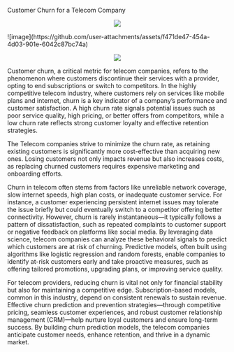 Customer Churn for a Telecom Company

<p align="center">
<img src='https://cdn.prod.website-files.com/63299e8be533faffbc123045/636552d0b570aa56ec6e2683_customer-churn-hero-p-1600.png'></img>
</p>
![image](https://github.com/user-attachments/assets/f471de47-454a-4d03-901e-6042c87bc74a)

<p align="center">
<img src='https://github.com/user-attachments/assets/f471de47-454a-4d03-901e-6042c87bc74a'></img>
</p>

Customer churn, a critical metric for telecom companies, refers to the phenomenon where customers discontinue their services with a provider, opting to end subscriptions or switch to competitors. In the highly competitive telecom industry, where customers rely on services like mobile plans and internet, churn is a key indicator of a company’s performance and customer satisfaction. A high churn rate signals potential issues such as poor service quality, high pricing, or better offers from competitors, while a low churn rate reflects strong customer loyalty and effective retention strategies.

The Telecom companies strive to minimize the churn rate, as retaining existing customers is significantly more cost-effective than acquiring new ones. Losing customers not only impacts revenue but also increases costs, as replacing churned customers requires expensive marketing and onboarding efforts.

Churn in telecom often stems from factors like unreliable network coverage, slow internet speeds, high plan costs, or inadequate customer service. For instance, a customer experiencing persistent internet issues may tolerate the issue briefly but could eventually switch to a competitor offering better connectivity. However, churn is rarely instantaneous—it typically follows a pattern of dissatisfaction, such as repeated complaints to customer support or negative feedback on platforms like social media. By leveraging data science, telecom companies can analyze these behavioral signals to predict which customers are at risk of churning. Predictive models, often built using algorithms like logistic regression and random forests, enable companies to identify at-risk customers early and take proactive measures, such as offering tailored promotions, upgrading plans, or improving service quality.

For telecom providers, reducing churn is vital not only for financial stability but also for maintaining a competitive edge. Subscription-based models, common in this industry, depend on consistent renewals to sustain revenue. Effective churn prediction and prevention strategies—through competitive pricing, seamless customer experiences, and robust customer relationship management (CRM)—help nurture loyal customers and ensure long-term success. By building churn prediction models, the telecom companies anticipate customer needs, enhance retention, and thrive in a dynamic market.



